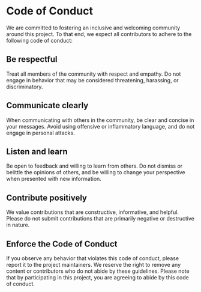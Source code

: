 # Code of Conduct
We are committed to fostering an inclusive and welcoming community around this project. To that end, we expect all contributors to adhere to the following code of conduct:

## Be respectful
Treat all members of the community with respect and empathy. Do not engage in behavior that may be considered threatening, harassing, or discriminatory.

## Communicate clearly
When communicating with others in the community, be clear and concise in your messages. Avoid using offensive or inflammatory language, and do not engage in personal attacks.

## Listen and learn
Be open to feedback and willing to learn from others. Do not dismiss or belittle the opinions of others, and be willing to change your perspective when presented with new information.

## Contribute positively
We value contributions that are constructive, informative, and helpful. Please do not submit contributions that are primarily negative or destructive in nature.

## Enforce the Code of Conduct
If you observe any behavior that violates this code of conduct, please report it to the project maintainers. We reserve the right to remove any content or contributors who do not abide by these guidelines.
Please note that by participating in this project, you are agreeing to abide by this code of conduct.
